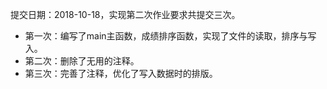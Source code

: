 提交日期：2018-10-18，实现第二次作业要求共提交三次。
 + 第一次：编写了main主函数，成绩排序函数，实现了文件的读取，排序与写入。
 + 第二次：删除了无用的注释。
 + 第三次：完善了注释，优化了写入数据时的排版。
